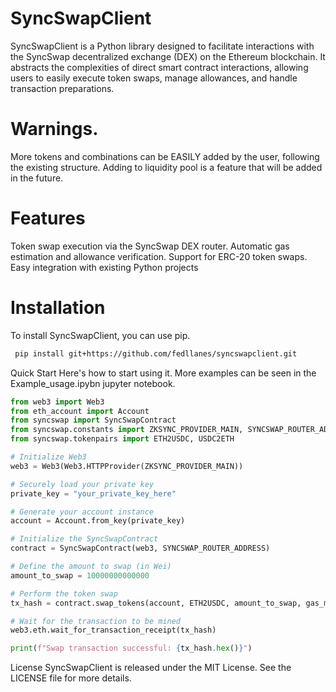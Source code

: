# SyncSwapClient


SyncSwapClient is a Python library designed to facilitate interactions with the SyncSwap decentralized exchange (DEX) on the Ethereum blockchain. It abstracts the complexities of direct smart contract interactions, allowing users to easily execute token swaps, manage allowances, and handle transaction preparations.

# Warnings.

More tokens and combinations can be EASILY added by the user, following the existing structure.
Adding to liquidity pool is a feature that will be added in the future.


# Features
Token swap execution via the SyncSwap DEX router.
Automatic gas estimation and allowance verification.
Support for ERC-20 token swaps.
Easy integration with existing Python projects


# Installation
To install SyncSwapClient, you can use pip.

```bash
 pip install git+https://github.com/fedllanes/syncswapclient.git
```

Quick Start
Here's how to start using it. More examples can be seen in the Example_usage.ipybn jupyter notebook.

```python
from web3 import Web3
from eth_account import Account
from syncswap import SyncSwapContract
from syncswap.constants import ZKSYNC_PROVIDER_MAIN, SYNCSWAP_ROUTER_ADDRESS
from syncswap.tokenpairs import ETH2USDC, USDC2ETH

# Initialize Web3
web3 = Web3(Web3.HTTPProvider(ZKSYNC_PROVIDER_MAIN))

# Securely load your private key
private_key = "your_private_key_here"

# Generate your account instance
account = Account.from_key(private_key)

# Initialize the SyncSwapContract
contract = SyncSwapContract(web3, SYNCSWAP_ROUTER_ADDRESS)

# Define the amount to swap (in Wei)
amount_to_swap = 10000000000000

# Perform the token swap
tx_hash = contract.swap_tokens(account, ETH2USDC, amount_to_swap, gas_multiplier=1.1)

# Wait for the transaction to be mined
web3.eth.wait_for_transaction_receipt(tx_hash)

print(f"Swap transaction successful: {tx_hash.hex()}")
```
License
SyncSwapClient is released under the MIT License. See the LICENSE file for more details.
